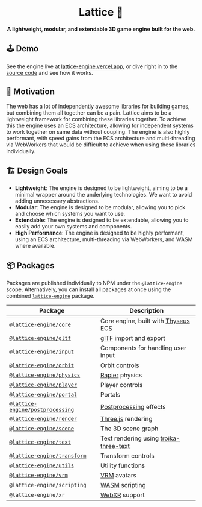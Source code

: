 <div align="center">
  <h1>Lattice 💎</h1>
  <strong>A lightweight, modular, and extendable 3D game engine built for the web.</strong>
</div>

## 🕹️ Demo

See the engine live at [lattice-engine.vercel.app](https://lattice-engine.vercel.app/), or dive right in to the [source code](./examples/src/demos/) and see how it works.

## 🤔 Motivation

The web has a lot of independently awesome libraries for building games, but combining them all together can be a pain. Lattice aims to be a lightweight framework for combining these libraries together. To achieve this the engine uses an ECS architecture, allowing for independent systems to work together on same data without coupling. The engine is also highly performant, with speed gains from the ECS architecture and multi-threading via WebWorkers that would be difficult to achieve when using these libraries individually.

## 🏗️ Design Goals

- **Lightweight**: The engine is designed to be lightweight, aiming to be a minimal wrapper around the underlying technologies. We want to avoid adding unnecessary abstractions.
- **Modular**: The engine is designed to be modular, allowing you to pick and choose which systems you want to use.
- **Extendable**: The engine is designed to be extendable, allowing you to easily add your own systems and components.
- **High Performance**: The engine is designed to be highly performant, using an ECS architecture, multi-threading via WebWorkers, and WASM where available.

## 📦 Packages

Packages are published individually to NPM under the `@lattice-engine` scope. Alternatively, you can install all packages at once using the combined [`lattice-engine`](./packages/lattice-engine) package.

| Package                                                       | Description                                                                                                          |
| ------------------------------------------------------------- | -------------------------------------------------------------------------------------------------------------------- |
| [`@lattice-engine/core`](./packages/core)                     | Core engine, built with [Thyseus](https://github.com/JaimeGensler/thyseus) ECS                                       |
| [`@lattice-engine/gltf`](./packages/gltf)                     | [glTF](https://github.com/KhronosGroup/glTF) import and export                                                       |
| [`@lattice-engine/input`](./packages/input)                   | Components for handling user input                                                                                   |
| [`@lattice-engine/orbit`](./packages/orbit)                   | Orbit controls                                                                                                       |
| [`@lattice-engine/physics`](./packages/physics)               | [Rapier](https://rapier.rs) physics                                                                                  |
| [`@lattice-engine/player`](./packages/player)                 | Player controls                                                                                                      |
| [`@lattice-engine/portal`](./packages/portal)                 | Portals                                                                                                              |
| [`@lattice-engine/postprocessing`](./packages/postprocessing) | [Postprocessing](https://github.com/pmndrs/postprocessing) effects                                                   |
| [`@lattice-engine/render`](./packages/render)                 | [Three.js](https://threejs.org) rendering                                                                            |
| [`@lattice-engine/scene`](./packages/scene)                   | The 3D scene graph                                                                                                   |
| [`@lattice-engine/text`](./packages/text)                     | Text rendering using [troika-three-text](https://github.com/protectwise/troika/tree/main/packages/troika-three-text) |
| [`@lattice-engine/transform`](./packages/transform)           | Transform controls                                                                                                   |
| [`@lattice-engine/utils`](./packages/utils)                   | Utility functions                                                                                                    |
| [`@lattice-engine/vrm`](./packages/vrm)                       | [VRM](https://vrm.dev/en) avatars                                                                                    |
| `@lattice-engine/scripting`                                   | [WASM](https://webassembly.org) scripting                                                                            |
| `@lattice-engine/xr`                                          | [WebXR](https://developer.mozilla.org/en-US/docs/Web/API/WebXR_Device_API) support                                   |
